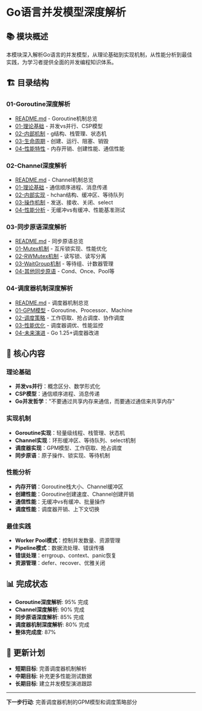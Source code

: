 # Go语言并发模型深度解析

## 📚 **模块概述**

本模块深入解析Go语言的并发模型，从理论基础到实现机制，从性能分析到最佳实践，为学习者提供全面的并发编程知识体系。

## 🏗️ **目录结构**

### **01-Goroutine深度解析**

- [README.md](01-Goroutine深度解析/README.md) - Goroutine机制总览
- [01-理论基础](01-Goroutine深度解析/01-理论基础/) - 并发vs并行、CSP模型
- [02-内部机制](01-Goroutine深度解析/02-内部机制/) - g结构、栈管理、状态机
- [03-生命周期](01-Goroutine深度解析/03-生命周期/) - 创建、运行、阻塞、销毁
- [04-性能特性](01-Goroutine深度解析/04-性能特性/) - 内存开销、创建性能、通信性能

### **02-Channel深度解析**

- [README.md](02-Channel深度解析/README.md) - Channel机制总览
- [01-理论基础](02-Channel深度解析/01-理论基础/) - 通信顺序进程、消息传递
- [02-内部实现](02-Channel深度解析/02-内部实现/) - hchan结构、缓冲区、等待队列
- [03-操作机制](02-Channel深度解析/03-操作机制/) - 发送、接收、关闭、select
- [04-性能分析](02-Channel深度解析/04-性能分析/) - 无缓冲vs有缓冲、性能基准测试

### **03-同步原语深度解析**

- [README.md](03-同步原语深度解析/README.md) - 同步原语总览
- [01-Mutex机制](03-同步原语深度解析/01-Mutex机制/) - 互斥锁实现、性能优化
- [02-RWMutex机制](03-同步原语深度解析/02-RWMutex机制/) - 读写锁、读写分离
- [03-WaitGroup机制](03-同步原语深度解析/03-WaitGroup机制/) - 等待组、计数器管理
- [04-其他同步原语](03-同步原语深度解析/04-其他同步原语/) - Cond、Once、Pool等

### **04-调度器机制深度解析**

- [README.md](04-调度器机制深度解析/README.md) - 调度器机制总览
- [01-GPM模型](04-调度器机制深度解析/01-GPM模型/) - Goroutine、Processor、Machine
- [02-调度策略](04-调度器机制深度解析/02-调度策略/) - 工作窃取、抢占调度、协作调度
- [03-性能优化](04-调度器机制深度解析/03-性能优化/) - 调度器调优、性能监控
- [04-未来演进](04-调度器机制深度解析/04-未来演进/) - Go 1.25+调度器改进

## 🎯 **核心内容**

### **理论基础**

- **并发vs并行**：概念区分、数学形式化
- **CSP模型**：通信顺序进程、消息传递
- **Go并发哲学**："不要通过共享内存来通信，而要通过通信来共享内存"

### **实现机制**

- **Goroutine实现**：轻量级线程、栈管理、状态机
- **Channel实现**：环形缓冲区、等待队列、select机制
- **调度器实现**：GPM模型、工作窃取、抢占调度
- **同步原语**：原子操作、锁实现、等待机制

### **性能分析**

- **内存开销**：Goroutine栈大小、Channel缓冲区
- **创建性能**：Goroutine创建速度、Channel创建开销
- **通信性能**：无缓冲vs有缓冲、批量操作
- **调度性能**：调度器开销、上下文切换

### **最佳实践**

- **Worker Pool模式**：控制并发数量、资源管理
- **Pipeline模式**：数据流处理、错误传播
- **错误处理**：errgroup、context、panic恢复
- **资源管理**：defer、recover、优雅关闭

## 📊 **完成状态**

- **Goroutine深度解析**: 95% 完成
- **Channel深度解析**: 90% 完成
- **同步原语深度解析**: 85% 完成
- **调度器机制深度解析**: 80% 完成
- **整体完成度**: 87%

## 🔄 **更新计划**

- **短期目标**: 完善调度器机制解析
- **中期目标**: 补充更多性能测试数据
- **长期目标**: 建立并发模型演进跟踪

---

**下一步行动**: 完善调度器机制的GPM模型和调度策略部分

